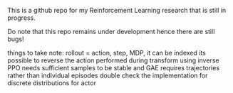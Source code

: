 This is a github repo for my Reinforcement Learning research that is still in progress.

Do note that this repo remains under development hence there are still bugs!

things to take note:
rollout = action, step, MDP, it can be indexed
its possible to reverse the action performed during transform using inverse
PPO needs sufficient samples to be stable and GAE requires trajectories rather than individual episodes
double check the implementation for discrete distributions for actor